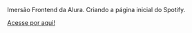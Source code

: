 Imersão Frontend da Alura.
Criando a página inicial do Spotify.

<a href="https://itzmarkin.github.io/imersao-alura/">Acesse por aqui!</a>
